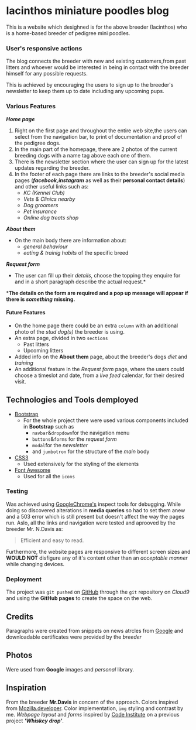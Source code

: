 # Iacinthos miniature poodles blog

This is a website which desighned is for the above breeder (Iacinthos)
who is a home-based breeder of pedigree mini poodles.



### User's responsive actions

The blog connects the breeder with new and existing customers,from past litters
and whoever would be interested in being in contact with the breeder himself for any possible requests.

This is achieved by encouraging the users to sign up to the breeder's newsletter
to keep them up to date including any upcoming pups.



### Various Features
***Home page***
1. Right on the first page and throughout the entire web site,the users can select from the navigation bar, to print of documentation and proof of the pedigree dogs.
2. In the main part of the homepage, there are 2 photos of the current breeding dogs with a name tag above each one of them.
3. There is the newsletter section where the user can sign up for the latest updates regarding the breeder.
4. In the footer of each page there are links to the breeder's social media pages (**_facebook,instagram_**  as well as their **personal contact details**) and other useful links such as:
   - _KC (Kennel Club)_
   - _Vets & Clinics nearby_    
   - _Dog groomers_ 
   - _Pet insurance_ 
   - _Online dog treats shop_

***About them***
- On the main body there are information about:
   -  _general behaviour_
   -  _eating & trainig habits_ of the specific breed

***Request form***
- The user can fill up their _details_, choose the topping they enquire for and in a short paragraph describe the actual request.*



***The details on the form are required and a pop up message will appear if there is _something_ missing.**


#### Future Features
- On the home page there could be an extra ```column``` with an additional photo of the _stud dog(s)_ the breeder is using.
- An extra page, divided in two ```sections```
  - Past litters
  - Upcoming litters
- Added info on the **About them** page, about the breeder's dogs _diet_ and _training_
- An additional feature in the *_Request form_* page, where the users could choose a timeslot and date, from a _live feed_ calendar, for their desired visit. 


## Technologies and Tools demployed

- [Bootstrap](https://getbootstrap.com/)
   - For the whole project there were used various components included in **Bootstrap** such as 
     - ```navbar```&```dropdown```for the navigation menu
     - ```buttons```&```forms``` for the  *request form*
     - ```modal```for the *newsletter*
     - and ```jumbotron``` for the structure of the *main* body
- [CSS3](https://www.tutorialrepublic.com/css-tutorial/)
   - Used extensively for the styling of the elements
- [Font Awesome](https://fontawesome.com/)
  - Used for all the ```icons```
### Testing

Was achieved using [GoogleChrome's](https://www.google.com/chrome/) inspect tools for debugging.
While doing so discovered alterations in **media queries** so had to set them anew and a 503 error which is still present but doesn't affect the way the pages run.
Aslo, all the links and navigation were tested and aprooved by the breeder Mr. N.Davis as:
> Efficient and easy to read.

Furthermore, the website pages are responsive to different screen sizes and **WOULD NOT** disfigure any of it's content other than an _acceptable manner_ while changing devices.
### Deployment
The project was ```git pushed``` on [GitHub](https://github.com/) through the ```git``` repository on *Cloud9*  and using the **GitHub pages** to create the space on the web.

## Credits
Paragraphs were created from snippets on news atrcles from [Google](https://www.google.co.uk/)
and downloadable certificates were provided by the *breeder*

## Photos 
Were used from **Google** images and _personal_ library.


## Inspiration
From the breeder **Mr.Davis** in concern of the approach.
Colors inspired from [Mozilla.developer](https://developer.mozilla.org/en-US/docs/Web/CSS/color_value).
Color implementation, ```img``` styling and contrast by me.
*Webpage layout* and *forms* inspired by [Code Institute](https://codeinstitute.net/5-day-coding-challenge/?ads_cmpid=1578649861&ads_adid=62188641240&ads_matchtype=e&ads_network=g&ads_creative=342474940518&utm_term=code%20institute&ads_targetid=kwd-319867646331&utm_source=google&utm_medium=cpc&gclid=CjwKCAiAws7uBRAkEiwAMlbZjj44y4OVtCrgHc16bK15OSlOffVm9ylC_lPoREqIjA_lGtLgJeEiGRoCZjYQAvD_BwE)
on a previous project **_'Whiskey drop'_**.